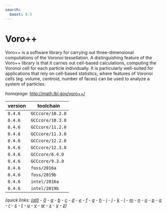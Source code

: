 ```yaml
---
search:
  boost: 0.5
---
```

# Voro++

Voro++ is a software library for carrying out three-dimensional computations of the Voronoi tessellation. A distinguishing feature of the Voro++ library is that it carries out cell-based calculations, computing the Voronoi cell for each particle individually. It is particularly well-suited for applications that rely on cell-based statistics, where features of Voronoi cells (eg. volume, centroid, number of faces) can be used to analyze a system of particles.

*homepage*: <http://math.lbl.gov/voro++/>

version | toolchain
--------|----------
``0.4.6`` | ``GCCcore/10.2.0``
``0.4.6`` | ``GCCcore/10.3.0``
``0.4.6`` | ``GCCcore/11.2.0``
``0.4.6`` | ``GCCcore/11.3.0``
``0.4.6`` | ``GCCcore/12.2.0``
``0.4.6`` | ``GCCcore/12.3.0``
``0.4.6`` | ``GCCcore/6.4.0``
``0.4.6`` | ``GCCcore/9.3.0``
``0.4.6`` | ``foss/2016a``
``0.4.6`` | ``foss/2019b``
``0.4.6`` | ``intel/2016a``
``0.4.6`` | ``intel/2019b``


*(quick links: [(all)](../index.md) - [0](../0/index.md) - [a](../a/index.md) - [b](../b/index.md) - [c](../c/index.md) - [d](../d/index.md) - [e](../e/index.md) - [f](../f/index.md) - [g](../g/index.md) - [h](../h/index.md) - [i](../i/index.md) - [j](../j/index.md) - [k](../k/index.md) - [l](../l/index.md) - [m](../m/index.md) - [n](../n/index.md) - [o](../o/index.md) - [p](../p/index.md) - [q](../q/index.md) - [r](../r/index.md) - [s](../s/index.md) - [t](../t/index.md) - [u](../u/index.md) - [v](../v/index.md) - [w](../w/index.md) - [x](../x/index.md) - [y](../y/index.md) - [z](../z/index.md))*

